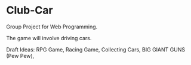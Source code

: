 # Club-Car
Group Project for Web Programming.

The game will involve driving cars.

Draft Ideas: RPG Game,
             Racing Game,
             Collecting Cars,
             BIG GIANT GUNS (Pew Pew),
